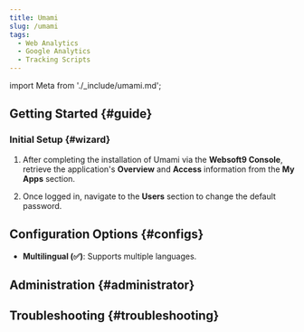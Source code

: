 ```yaml
---
title: Umami
slug: /umami
tags:
  - Web Analytics
  - Google Analytics
  - Tracking Scripts
---
```


import Meta from './\_include/umami.md';

<Meta name="meta" />

## Getting Started {#guide}

### Initial Setup {#wizard}

1. After completing the installation of Umami via the **Websoft9 Console**, retrieve the application's **Overview** and **Access** information from the **My Apps** section.

2. Once logged in, navigate to the **Users** section to change the default password.

## Configuration Options {#configs}

- **Multilingual (✅)**: Supports multiple languages.

## Administration {#administrator}

## Troubleshooting {#troubleshooting}
